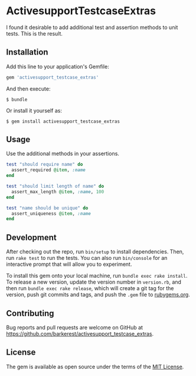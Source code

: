 # ActivesupportTestcaseExtras

I found it desirable to add additional test and assertion methods to unit tests.  This is the result.

## Installation

Add this line to your application's Gemfile:

```ruby
gem 'activesupport_testcase_extras'
```

And then execute:

    $ bundle

Or install it yourself as:

    $ gem install activesupport_testcase_extras

## Usage

Use the additional methods in your assertions.

```ruby
test "should require name" do
  assert_required @item, :name
end

test "should limit length of name" do
  assert_max_length @item, :name, 100
end

test "name should be unique" do
  assert_uniqueness @item, :name
end
```

## Development

After checking out the repo, run `bin/setup` to install dependencies. Then, run `rake test` to run the tests. You can also run `bin/console` for an interactive prompt that will allow you to experiment.

To install this gem onto your local machine, run `bundle exec rake install`. To release a new version, update the version number in `version.rb`, and then run `bundle exec rake release`, which will create a git tag for the version, push git commits and tags, and push the `.gem` file to [rubygems.org](https://rubygems.org).

## Contributing

Bug reports and pull requests are welcome on GitHub at https://github.com/barkerest/activesupport_testcase_extras.

## License

The gem is available as open source under the terms of the [MIT License](https://opensource.org/licenses/MIT).
